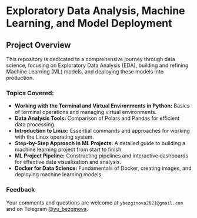 # Exploratory Data Analysis, Machine Learning, and Model Deployment

## Project Overview

This repository is dedicated to a comprehensive journey through data science, focusing on Exploratory Data Analysis (EDA), building and refining Machine Learning (ML) models, and deploying these models into production.

### Topics Covered:

- **Working with the Terminal and Virtual Environments in Python:** Basics of terminal operations and managing virtual environments.
- **Data Analysis Tools:** Comparison of Polars and Pandas for efficient data processing.
- **Introduction to Linux:** Essential commands and approaches for working with the Linux operating system.
- **Step-by-Step Approach in ML Projects:** A detailed guide to building a machine learning project from start to finish.
- **ML Project Pipeline:** Constructing pipelines and interactive dashboards for effective data visualization and analysis.
- **Docker for Data Science:** Fundamentals of Docker, creating images, and deploying machine learning models.

### **Feedback**
Your comments and questions are welcome at `ybezginova2021@gmail.com` and on Telegram [@yu_bezginova](https://t.me/yu_bezginova).
